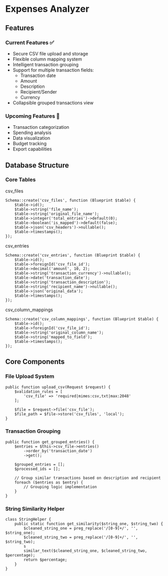 # Expenses Analyzer

## Features

### Current Features ✅
- Secure CSV file upload and storage
- Flexible column mapping system
- Intelligent transaction grouping
- Support for multiple transaction fields:
  - Transaction date
  - Amount
  - Description
  - Recipient/Sender
  - Currency
- Collapsible grouped transactions view

### Upcoming Features 🚀
- Transaction categorization
- Spending analysis
- Data visualization
- Budget tracking
- Export capabilities


## Database Structure

### Core Tables

csv_files

```
Schema::create('csv_files', function (Blueprint $table) {
    $table->id();
    $table->string('file_name');
    $table->string('original_file_name');
    $table->integer('total_entries')->default(0);
    $table->boolean('is_mapped')->default(false);
    $table->json('csv_headers')->nullable();
    $table->timestamps();
});
```

csv_entries

```
Schema::create('csv_entries', function (Blueprint $table) {
    $table->id();
    $table->foreignId('csv_file_id');
    $table->decimal('amount', 10, 2);
    $table->string('transaction_currency')->nullable();
    $table->date('transaction_date');
    $table->string('transaction_description');
    $table->string('recipient_name')->nullable();
    $table->json('original_data');
    $table->timestamps();
});
```

csv_column_mappings

```
Schema::create('csv_column_mappings', function (Blueprint $table) {
    $table->id();
    $table->foreignId('csv_file_id');
    $table->string('original_column_name');
    $table->string('mapped_to_field');
    $table->timestamps();
});
```

## Core Components

### File Upload System

```
public function upload_csv(Request $request) {
    $validation_rules = [
        'csv_file' => 'required|mimes:csv,txt|max:2048'
    ];
    
    $file = $request->file('csv_file');
    $file_path = $file->store('csv_files', 'local');
}
```

### Transaction Grouping

```
public function get_grouped_entries() {
    $entries = $this->csv_file->entries()
        ->order_by('transaction_date')
        ->get();

    $grouped_entries = [];
    $processed_ids = [];
    
    // Group similar transactions based on description and recipient
    foreach ($entries as $entry) {
        // Grouping logic implementation
    }
}
```

### String Similarity Helper

```
class StringHelper {
    public static function get_similarity($string_one, $string_two) {
        $cleaned_string_one = preg_replace('/[0-9]+/', '', $string_one);
        $cleaned_string_two = preg_replace('/[0-9]+/', '', $string_two);
        s
        similar_text($cleaned_string_one, $cleaned_string_two, $percentage);
        return $percentage;
    }
}
```
